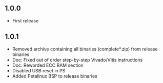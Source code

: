 ## 1.0.0
* First release
## 1.0.1
* Removed archive containing all binaries (complete*.zip) from release binaries
* Doc: Fixed out of order step-by-step Vivado/Vitis instructions
* Doc: Reworded ECC RAM section
* Disabled USB reset in PS
* Added Petalinux BSP to release binaries
